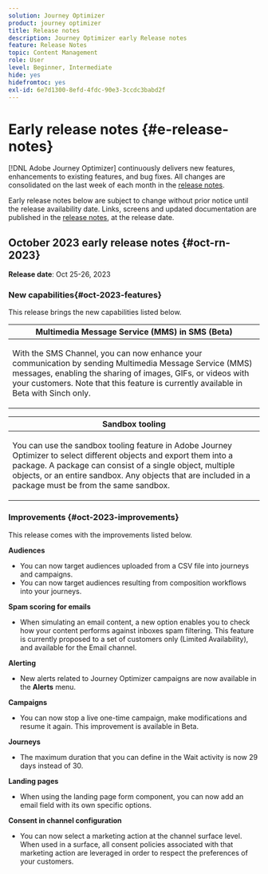 ```yaml
---
solution: Journey Optimizer
product: journey optimizer
title: Release notes
description: Journey Optimizer early Release notes
feature: Release Notes
topic: Content Management
role: User
level: Beginner, Intermediate
hide: yes
hidefromtoc: yes
exl-id: 6e7d1300-8efd-4fdc-90e3-3ccdc3babd2f
---
```

# Early release notes {#e-release-notes}

[!DNL Adobe Journey Optimizer] continuously delivers new features, enhancements to existing features, and bug fixes. All changes are consolidated on the last week of each month in the [release notes](release-notes.md). 

Early release notes below are subject to change without prior notice until the release availability date. Links, screens and updated documentation are published  in the [release notes](release-notes.md), at the release date.

## October 2023 early release notes {#oct-rn-2023}

**Release date**: Oct 25-26, 2023

### New capabilities{#oct-2023-features}

This release brings the new capabilities listed below.


<table>
<thead>
<tr>
<th><strong>Multimedia Message Service (MMS) in SMS (Beta)</strong><br/></th>
</tr>
</thead>
<tbody>
<tr>
<td>
<p>With the SMS Channel, you can now enhance your communication by sending Multimedia Message Service (MMS) messages, enabling the sharing of images, GIFs, or videos with your customers. Note that this feature is currently available in Beta with Sinch only.</p>
<!--img src="assets/channel-reports.png"/-->
<!--p>For more information, refer to the <a href="../in-app/get-started-in-app.md">detailed documentation</a>.</p-->
</tr>
</tbody>
</table>


<table>
<thead>
<tr>
<th><strong>Sandbox tooling</strong><br/></th>
</tr>
</thead>
<tbody>
<tr>
<td>
<p>You can use the sandbox tooling feature in Adobe Journey Optimizer to select different objects and export them into a package. A package can consist of a single object, multiple objects, or an entire sandbox. Any objects that are included in a package must be from the same sandbox.</p>
<!--img src="../data/assets/dataset-export-setup.png"-->
<!--p>For more information, refer to the <a href="../audience/get-started-audience-orchestration.md">detailed documentation</a>.</p-->
</td>
</tr>
</tbody>
</table>



### Improvements {#oct-2023-improvements}

This release comes with the improvements listed below.

**Audiences**

* You can now target audiences uploaded from a CSV file into journeys and campaigns.
* You can now target audiences resulting from composition workflows into your journeys.

**Spam scoring for emails**

* When simulating an email content, a new option enables you to check how your content performs against inboxes spam filtering. This feature is currently proposed to a set of customers only (Limited Availability), and available for the Email channel.    

**Alerting**

* New alerts related to Journey Optimizer campaigns are now available in the **Alerts** menu.

**Campaigns**

* You can now stop a live one-time campaign, make modifications and resume it again. This improvement is available in Beta.

**Journeys**

* The maximum duration that you can define in the Wait activity is now 29 days instead of 30.

**Landing pages**

* When using the landing page form component, you can now add an email field with its own specific options.

**Consent in channel configuration**

* You can now select a marketing action at the channel surface level. When used in a surface, all consent policies associated with that marketing action are leveraged in order to respect the preferences of your customers.